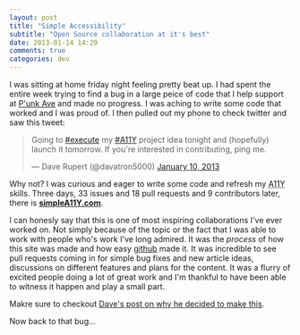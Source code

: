 ```yaml
---
layout: post
title: "Simple Accessibility"
subtitle: "Open Source collaboration at it's best"
date: 2013-01-14 14:29
comments: true
categories: dev
---
```

I was sitting at home friday night feeling pretty beat up. I had spent the entire week trying to find a bug in a large peice of code that I help support at [P'unk Ave](http://punkave.com) and made no progress. I was aching to write some code that worked and I was proud of. I then pulled out my phone to check twitter and saw this tweet:

<blockquote class="twitter-tweet"><p>Going to <a href="https://twitter.com/search/%23execute">#execute</a> my <a href="https://twitter.com/search/%23A11Y">#A11Y</a> project idea tonight and (hopefully) launch it tomorrow. If you're interested in contributing, ping me.</p>&mdash; Dave Rupert (@davatron5000) <a href="https://twitter.com/davatron5000/status/289509622866395136" data-datetime="2013-01-10T23:10:47+00:00">January 10, 2013</a></blockquote>
<script async src="//platform.twitter.com/widgets.js" charset="utf-8"></script>

Why not? I was curious and eager to write some code and refresh my <abbr title="Accessibility">A11Y</abbr> skills. Three days, 33 issues and 18 pull requests and 9 contributors later, there is **[simpleA11Y.com](http://simplea11y.com/)**.

I can honesly say that this is one of most inspiring collaborations I've ever worked on. Not simply because of the topic or the fact that I was able to work with people who's work I've long admired. It was the *process* of how this site was made and how easy [github](http://github.com) made it. It was incredible to see pull requests coming in for simple bug fixes and new article ideas, discussions on different features and plans for the content. It was a flurry of excited people doing a lot of great work and I'm thankful to have been able to witness it happen and play a small part.

Makre sure to checkout [Dave's post on why he decided to make this](http://daverupert.com/2013/01/simple-accessibility/).

Now back to that bug...
